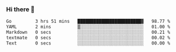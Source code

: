 ### Hi there 👋

<!--
**yeya24/yeya24** is a ✨ _special_ ✨ repository because its `README.md` (this file) appears on your GitHub profile.

Here are some ideas to get you started:

- 🔭 I’m currently working on ...
- 🌱 I’m currently learning ...
- 👯 I’m looking to collaborate on ...
- 🤔 I’m looking for help with ...
- 💬 Ask me about ...
- 📫 How to reach me: ...
- 😄 Pronouns: ...
- ⚡ Fun fact: ...
-->

<!--START_SECTION:waka-->

```txt
Go         3 hrs 51 mins   ████████████████████████▓   98.77 %
YAML       2 mins          ▒░░░░░░░░░░░░░░░░░░░░░░░░   01.00 %
Markdown   0 secs          ░░░░░░░░░░░░░░░░░░░░░░░░░   00.21 %
textmate   0 secs          ░░░░░░░░░░░░░░░░░░░░░░░░░   00.02 %
Text       0 secs          ░░░░░░░░░░░░░░░░░░░░░░░░░   00.00 %
```

<!--END_SECTION:waka-->
